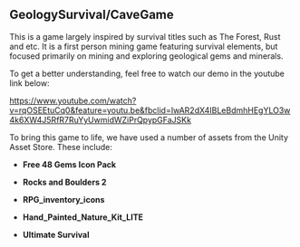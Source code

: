 ## GeologySurvival/CaveGame

This is a game largely inspired by survival titles such as The Forest, Rust and etc. It is a first person mining game featuring survival elements, but focused primarily on mining and exploring geological gems and minerals.

To get a better understanding, feel free to watch our demo in the youtube link below:

https://www.youtube.com/watch?v=rqOSEEtuCq0&feature=youtu.be&fbclid=IwAR2dX4IBLeBdmhHEgYLO3w4k6XW4J5RfR7RuYyUwmidWZiPrQpypGFaJSKk

To bring this game to life, we have used a number of assets from the Unity Asset Store.
These include:

- **Free 48 Gems Icon Pack**

- **Rocks and Boulders 2**

- **RPG_inventory_icons**

- **Hand_Painted_Nature_Kit_LITE**

- **Ultimate Survival**
